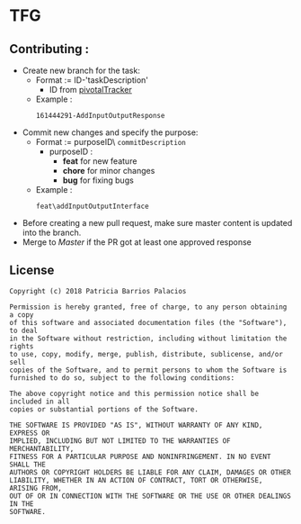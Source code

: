 # TFG

## Contributing : 
- Create new branch for the task:
  - Format := ID-'taskDescription'
    - ID from [pivotalTracker](https://www.pivotaltracker.com/n/projects/2208687)
  - Example : 
    ```
    161444291-AddInputOutputResponse 
    ```  
- Commit new changes and specify the purpose:
  - Format := purposeID\ ``commitDescription``
    - purposeID : 
      - **feat** for new feature 
      - **chore** for minor changes
      - **bug** for fixing bugs
  - Example : 
    ```
    feat\addInputOutputInterface 
    ```  
- Before creating a new pull request, make sure master content is updated into the branch.
- Merge to *Master* if the PR got at least one approved response

## License

    Copyright (c) 2018 Patricia Barrios Palacios

    Permission is hereby granted, free of charge, to any person obtaining a copy
    of this software and associated documentation files (the "Software"), to deal
    in the Software without restriction, including without limitation the rights
    to use, copy, modify, merge, publish, distribute, sublicense, and/or sell
    copies of the Software, and to permit persons to whom the Software is
    furnished to do so, subject to the following conditions:

    The above copyright notice and this permission notice shall be included in all
    copies or substantial portions of the Software.

    THE SOFTWARE IS PROVIDED "AS IS", WITHOUT WARRANTY OF ANY KIND, EXPRESS OR
    IMPLIED, INCLUDING BUT NOT LIMITED TO THE WARRANTIES OF MERCHANTABILITY,
    FITNESS FOR A PARTICULAR PURPOSE AND NONINFRINGEMENT. IN NO EVENT SHALL THE
    AUTHORS OR COPYRIGHT HOLDERS BE LIABLE FOR ANY CLAIM, DAMAGES OR OTHER
    LIABILITY, WHETHER IN AN ACTION OF CONTRACT, TORT OR OTHERWISE, ARISING FROM,
    OUT OF OR IN CONNECTION WITH THE SOFTWARE OR THE USE OR OTHER DEALINGS IN THE
    SOFTWARE.
